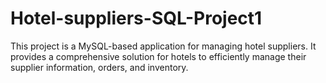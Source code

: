 # Hotel-suppliers-SQL-Project1
This project is a MySQL-based application for managing hotel suppliers. It provides a comprehensive solution for hotels to efficiently manage their supplier information, orders, and inventory.
